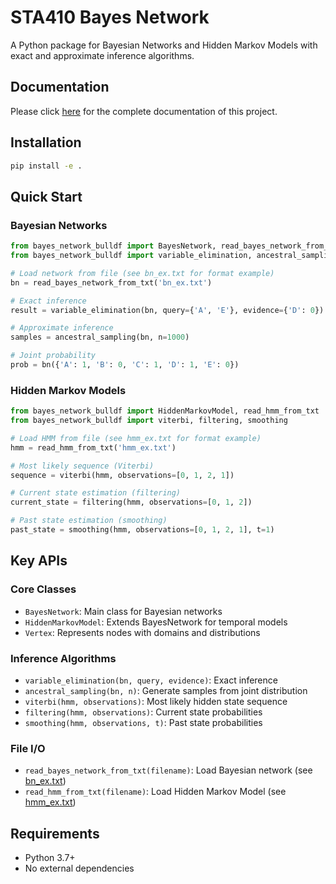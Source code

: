 # STA410 Bayes Network

A Python package for Bayesian Networks and Hidden Markov Models with exact and approximate inference algorithms.

## Documentation

Please click [here](https://github.com/BullDF/bayes_network/blob/main/documentation.pdf) for the complete documentation of this project.

## Installation

```bash
pip install -e .
```

## Quick Start

### Bayesian Networks

```python
from bayes_network_bulldf import BayesNetwork, read_bayes_network_from_txt
from bayes_network_bulldf import variable_elimination, ancestral_sampling

# Load network from file (see bn_ex.txt for format example)
bn = read_bayes_network_from_txt('bn_ex.txt')

# Exact inference
result = variable_elimination(bn, query={'A', 'E'}, evidence={'D': 0})

# Approximate inference
samples = ancestral_sampling(bn, n=1000)

# Joint probability
prob = bn({'A': 1, 'B': 0, 'C': 1, 'D': 1, 'E': 0})
```

### Hidden Markov Models

```python
from bayes_network_bulldf import HiddenMarkovModel, read_hmm_from_txt
from bayes_network_bulldf import viterbi, filtering, smoothing

# Load HMM from file (see hmm_ex.txt for format example)
hmm = read_hmm_from_txt('hmm_ex.txt')

# Most likely sequence (Viterbi)
sequence = viterbi(hmm, observations=[0, 1, 2, 1])

# Current state estimation (filtering)
current_state = filtering(hmm, observations=[0, 1, 2])

# Past state estimation (smoothing)
past_state = smoothing(hmm, observations=[0, 1, 2, 1], t=1)
```

## Key APIs

### Core Classes
- `BayesNetwork`: Main class for Bayesian networks
- `HiddenMarkovModel`: Extends BayesNetwork for temporal models
- `Vertex`: Represents nodes with domains and distributions

### Inference Algorithms
- `variable_elimination(bn, query, evidence)`: Exact inference
- `ancestral_sampling(bn, n)`: Generate samples from joint distribution
- `viterbi(hmm, observations)`: Most likely hidden state sequence
- `filtering(hmm, observations)`: Current state probabilities
- `smoothing(hmm, observations, t)`: Past state probabilities

### File I/O
- `read_bayes_network_from_txt(filename)`: Load Bayesian network (see [bn_ex.txt](bn_ex.txt))
- `read_hmm_from_txt(filename)`: Load Hidden Markov Model (see [hmm_ex.txt](hmm_ex.txt))

## Requirements

- Python 3.7+
- No external dependencies